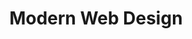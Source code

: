 ---
layout:   certificate
title:    "Modern Web Design"
slug:     gymnasium-modernweb
category: gymnasium
issuer:   "Aquent Gymnasium"
---